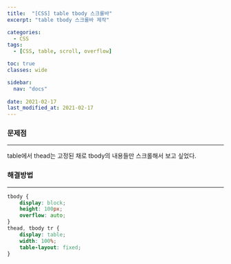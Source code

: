 ```yaml
---
title:  "[CSS] table tbody 스크롤바"
excerpt: "table tbody 스크롤바 제작"

categories:
  - CSS
tags:
  - [CSS, table, scroll, overflow]

toc: true
classes: wide

sidebar:
  nav: "docs"
 
date: 2021-02-17
last_modified_at: 2021-02-17
---
```


### 문제점
---
table에서 thead는 고정된 채로 tbody의 내용들만 스크롤해서 보고 싶었다.

### 해결방법
---

```css
tbody {
    display: block;
    height: 100px;
    overflow: auto;
}
thead, tbody tr {
    display: table;
    width: 100%;
    table-layout: fixed;
}
```